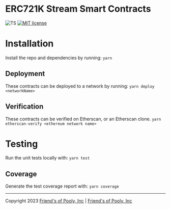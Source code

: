 # ERC721K Stream Smart Contracts

![TS](https://badgen.net/badge/-/TypeScript?icon=typescript&label&labelColor=blue&color=555555)
[![MIT license](https://img.shields.io/badge/License-MIT-blue.svg)](http://perso.crans.org/besson/LICENSE.html)

# Installation

Install the repo and dependencies by running:
`yarn`

## Deployment

These contracts can be deployed to a network by running:
`yarn deploy <networkName>`

## Verification

These contracts can be verified on Etherscan, or an Etherscan clone.
`yarn etherscan-verify <ethereum network name>`

# Testing

Run the unit tests locally with:
`yarn test`

## Coverage

Generate the test coverage report with:
`yarn coverage`

---
Copyright 2023 [Friend's of Pooly, Inc](https://github.com/friends-of-pooly) | [Friend's of Pooly, Inc](https://friendsofpooly.com)
